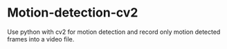# Motion-detection-cv2
Use python with cv2 for motion detection and record only motion detected frames into a video file.
